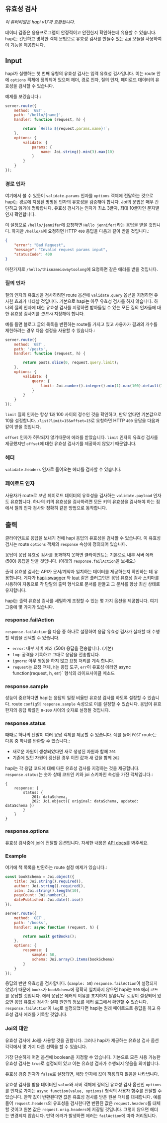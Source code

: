 ## 유효성 검사

_이 튜터리얼은 hapi v17과 호환됩니다._

데이터 검증은 응용프로그램이 안정적이고 안전한지 확인하는데 유용할 수 있습니다. hapi는 간단하고 명확한 객체 문법으로 유효성 검사를 만들수 있는 [Joi](https://github.com/hapijs/joi) 모듈을 사용하여 이 기능을 제공합니다.

## Input

hapi가 실행하는 첫 번째 유형의 유효성 검사는 입력 유효성 검사입니다. 이는 route 안에 `options` 객체에 정의되어 있으며 헤더, 경로 인자, 질의 인자, 페이로드 데이터의 유효성을 검사할 수 있습니다.

예제를 보겠습니다.:

```javascript
server.route({
    method: 'GET',
    path: '/hello/{name}',
    handler: function (request, h) {

        return `Hello ${request.params.name}!`;
    },
    options: {
        validate: {
            params: {
                name: Joi.string().min(3).max(10)
            }
        }
    }
});
```

### 경로 인자

여기에서 볼 수 있듯이 `validate.params` 인자를 `options` 객체에 전달하는 것으로 hapi는 경로에 지정된 명명된 인자의 유효성을 검증해야 합니다. Joi의 문법은 매우 간단하고 읽기에 명확합니다. 유효성 검사기는 인자가 최소 3글자, 최대 10글자인 문자열인지 확인합니다.

이 설정으로 `/hello/jennifer`에 요청하면 `Hello jennifer!`라는 응답을 받을 것입니다. 하지만 `/hello/a`에 요청하면 HTTP `400` 응답을 다음과 같이 받을 것입니다.:

```json
{
    "error": "Bad Request",
    "message": "Invalid request params input",
    "statusCode": 400
}
```

마찬가지로 `/hello/thisnameiswaytoolong`에 요청하면 같은 에러를 받을 것입니다.

### 질의 인자

질의 인자의 유효성을 검사하려면 route 옵션에 `validate.query` 옵션을 지정하면 유사한 효과가 나타날 것입니다. 기본으로 hapi는 아무 유효성 검사를 하지 않습니다. 하나의 질의 인자에 대한 유효성 검사를 지정하면 받아들일 수 있는 모든 질의 인자들에 대한 유효성 검사기를 *반드시* 지정해야 합니다.

예를 들면 블로그 글의 목록을 반환하는 route를 가지고 있고 사용자가 결과의 개수를 제한하려는 경우 다음 설정을 사용할 수 있습니다.:

```javascript
server.route({
    method: 'GET',
    path: '/posts',
    handler: function (request, h) {

        return posts.slice(0, request.query.limit);
    },
    options: {
        validate: {
            query: {
                limit: Joi.number().integer().min(1).max(100).default(10)
            }
        }
    }
});
```

`limit` 질의 인자는 항상 1과 100 사이의 정수인 것을 확인하고, 만약 없다면 기본값으로 10을 설정합니다. `/list?limit=15&offset=15`로 요청하면 HTTP `400` 응답을 다음과 같이 받을 것입니다.   

`offset` 인자가 허락되지 않기때문에 에러를 받았습니다.  `limit` 인자의 유효성 검사를 제공했지만 `offset`에 대한 유효성 검사기를 제공하지 않았기 때문입니다.

### 헤더

`validate.headers` 인자로 들어오는 헤더를 검사할 수 있습니다.

### 페이로드 인자

사용자가 route로 보낸 페이로드 데이터의 유효성을 검사하는 `validate.payload` 인자도 유효합니다. 하나의 키의 유효성을 검사하려면 모든 키의 유효성을 검사해야 하는 점에서 질의 인자 검사와 정확히 같은 방법으로 동작합니다. 

## 출력

클라이언트로 응답을 보내기 전에 hapi 응답의 유효성을 검사할 수 있습니다. 이 유효성 검사는 route `options` 객체의 `response` 속성에 정의되어 있습니다.

응답이 응답 유효성 검사를 통과하지 못하면 클라이언트는 기본으로 내부 서버 에러 (500) 응답을 받을 것입니다. (아래의 `response.failAction`을 보세요.)

출력 유효성 검사는 API가 문서/계약과 일치하는 데이터를 제공하는지 확인하는 데 유용합니다. 게다가 [hapi-swagger](https://github.com/glennjones/hapi-swagger) 와 [lout](https://github.com/hapijs/lout) 같은 플러그인은 응답 유효성 검사 스키마를 사용하여 자동으로 각 단말의 출력 형식으로 문서를 만들고 그 문서를 항상 최신 상태로 유지합니다.

hapi는 출력 유효성 검사를 세밀하게 조정할 수 있는 몇 가지 옵션을 제공합니다. 여기 그중에 몇 가지가 있습니다.

### response.failAction

`response.failAction`을 다음 중 하나로 설정하여 응답 유효성 검사가 실패할 때 수행할 작업을 선택할 수 있습니다.
* `error`: 내부 서버 에러 (500) 응답을 전송합니다. (기본)
* `log`: 공격을 기록하고 그대로 응답을 전송합니다.
* `ignore`: 아무 행동을 하지 않고 요청 처리를 계속 합니다.
* `request`는 요청 객체, `h`는 응답 도구, `err`이 유효성 에러인 async function(request, h, err)` 형식의 라이프사이클 메소드 

### response.sample

성능이 중요하다면 hapi는 응답의 일정 비율만 유효성 검사를 하도록 설정할 수 있습니다. route `config`의 `response.sample` 속성으로 이를 설정할 수 있습니다. 응답이 유효한지의 응답 확률인 `0`-`100` 사이의 숫자로 설정될 것입니다.

### response.status

때때로 하나의 단말이 여러 응답 객체를 제공할 수 있습니다. 예를 들어 `POST` route는 다음 중 하나를 반환할 수 있습니다.:
* 새로운 자원이 생성되었다면 새로 생성된 자원과 함께 `201`
* 기존에 있던 자원이 갱신된 경우 이전 값과 새 값을 함께 `202` 

hapi는 각 응답 코드에 대해 다른 유효성 검사를 지정하는 것을 제공합니다. `response.status`는 숫자 상태 코드인 키와 joi 스키마인 속성을 가진 객체입니다.:

```json5
{
    response: {
        status: {
            201: dataSchema,
            202: Joi.object({ original: dataSchema, updated:  dataSchema })
        }
    }
}
```

### response.options
유효성 검사중에 joi에 전달할 옵션입니다. 자세한 내용은 [API docs](/api#-routeoptionsresponseoptions)를 봐주세요.

### Example

여기에 책 목록을 반환하는 route 설정 예제가 있습니다.:

```javascript
const bookSchema = Joi.object({
    title: Joi.string().required(),
    author: Joi.string().required(),
    isbn: Joi.string().length(10),
    pageCount: Joi.number(),
    datePublished: Joi.date().iso()
});

server.route({
    method: 'GET',
    path: '/books',
    handler: async function (request, h) {

        return await getBooks();
    },
    options: {
        response: {
            sample: 50,
            schema: Joi.array().items(bookSchema)
        }
    }
});

```

응답의 반만 유효성을 검사합니다. (`sample: 50`) `response.failAction`이 설정되지 않았기 때문에 `books`가 `bookSchema`에 정확히 일치하지 않으면 hapi는 `500` 에러 코드를 응답할 것입니다. 에러 응답은 에러의 이유를 표지하지 *않습니다*. 로깅이 설정되어 있으면 응답 유효성 검사가 실패 원인의 정보를 에러 로그에서 확인할 수 있습니다. `response.failAction`이 `log`로 설정되었다면 hapi는 원래 페이로드로 응답을 하고 유효성 검사 에러를 기록할 것입니다.

### Joi의 대안

유효성 검사에 Joi를 사용할 것을 권합니다. 그러나 hapi가 제공하는 유효성 검사 옵션 각각에서 몇 가지 다른 선택을 할 수 있습니다.

가장 단순하게 어떤 옵션에 boolean을 지정할 수 있습니다. 기본으로 모든 사용 가능한 유효성 검사는 `true`로 설정되어 있고 이는 유효성 검사가 수행되지 않음을 의미합니다.

유효성 검증 인자가 `false`로 설정되면, 해당 인자에 값이 허용되지 않음을 나타냅니다.

유효성 검사를 받을 데이터인 `value`와 서버 객체에 정의된 유효성 검사 옵션인 `options`를 인자로 가지는 `async function(value, options)` 형식의 사용자 함수를 전달할 수 있습니다. 만약 값이 반환된다면 값은 유효성 검사를 받은 원본 객체를 대체합니다. 예를 들어 `request.headers`의 유효성을 검사한다면 반환된 값은 `request.headers`를 대체할 것이고 원본 값은 `request.orig.headers`에 저장될 것입니다. 그렇지 않으면 헤더는 변경되지 않습니다. 만약 에러가 발생하면 에러는 `failAction`에 따라 처리됩니다.
